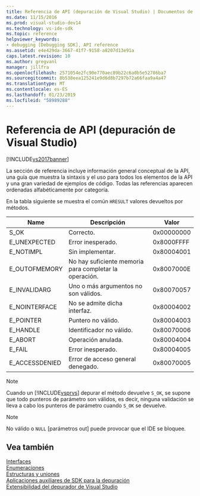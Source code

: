 ```yaml
---
title: Referencia de API (depuración de Visual Studio) | Documentos de Microsoft
ms.date: 11/15/2016
ms.prod: visual-studio-dev14
ms.technology: vs-ide-sdk
ms.topic: reference
helpviewer_keywords:
- debugging [Debugging SDK], API reference
ms.assetid: e4e429da-3667-41f7-9158-a8207d13e91a
caps.latest.revision: 10
ms.author: gregvanl
manager: jillfra
ms.openlocfilehash: 2571054e2fc90e770aec89b22c6a0b5e52786ba7
ms.sourcegitcommit: 8b538eea125241e9d6d8b7297b72a66faa9a4a47
ms.translationtype: MT
ms.contentlocale: es-ES
ms.lasthandoff: 01/23/2019
ms.locfileid: "58989288"
---
```

# <a name="api-reference-visual-studio-debugging"></a>Referencia de API (depuración de Visual Studio)
[!INCLUDE[vs2017banner](../../../includes/vs2017banner.md)]

La sección de referencia incluye información general conceptual de la API, una guía que muestra la sintaxis y el uso para todos los elementos de la API y una gran variedad de ejemplos de código. Todas las referencias aparecen ordenadas alfabéticamente por categoría.  
  
 En la tabla siguiente se muestra el común `HRESULT` valores devueltos por métodos.  
  
|Name|Descripción|Valor|  
|----------|-----------------|-----------|  
|S_OK|Correcto.|0x00000000|  
|E_UNEXPECTED|Error inesperado.|0x8000FFFF|  
|E_NOTIMPL|Sin implementar.|0x80004001|  
|E_OUTOFMEMORY|No hay suficiente memoria para completar la operación.|0x8007000E|  
|E_INVALIDARG|Uno o más argumentos no son válidos.|0x80070057|  
|E_NOINTERFACE|No se admite dicha interfaz.|0x80004002|  
|E_POINTER|Puntero no válido.|0x80004003|  
|E_HANDLE|Identificador no válido.|0x80070006|  
|E_ABORT|Operación anulada.|0x80004004|  
|E_FAIL|Error inesperado.|0x80004005|  
|E_ACCESSDENIED|Error de acceso general denegado.|0x80070005|  
  
> [!NOTE]
>  Cuando un [!INCLUDE[vsprvs](../../../includes/vsprvs-md.md)] depurar el método devuelve `S_OK`, se supone que todo punteros de parámetro son válidos, es decir, ninguna validación se lleva a cabo los punteros de parámetro cuando `S_OK` se devuelve.  
  
> [!NOTE]
>  No válido o `NULL` [parámetros out] puede provocar que el IDE se bloquee.  
  
## <a name="see-also"></a>Vea también  
 [Interfaces](../../../extensibility/debugger/reference/interfaces-visual-studio-debugging.md)   
 [Enumeraciones](../../../extensibility/debugger/reference/enumerations-visual-studio-debugging.md)   
 [Estructuras y uniones](../../../extensibility/debugger/reference/structures-and-unions.md)   
 [Aplicaciones auxiliares de SDK para la depuración](../../../extensibility/debugger/reference/sdk-helpers-for-debugging.md)   
 [Extensibilidad del depurador de Visual Studio](../../../extensibility/debugger/visual-studio-debugger-extensibility.md)
